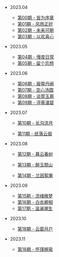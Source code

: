 - 2023.04

  - [第00期 - 皆为序章](weekly/00.md)
  - [第01期 - 风雨正好](weekly/01.md)
  - [第02期 - 未来可期](weekly/02.md)
  - [第03期 - 以欢喜心](weekly/03.md)

- 2023.05

  - [第04期 - 慢度日常](weekly/04.md)
  - [第05期 - 留个恋想](weekly/05.md)
- 2023.06

  - [第06期 - 璇霄丹阙](weekly/06.md)
  - [第07期 - 空心汤圆](weekly/07.md)
  - [第08期 - 谈霏玉屑](weekly/08.md)
  - [第09期 - 渟膏湛碧](weekly/09.md)
- 2023.07
  - [第10期 - 长沟流月](weekly/10.md)

  - [第11期 - 纸落云烟](weekly/11.md)
- 2023.08
  - [第12期 - 暮云春树](weekly/12.md)

  - [第13期 - 醉玉颓山](weekly/13.md)

  - [第14期 - 兰因絮果](weekly/14.md)
- 2023.09
  - [第15期 - 流绪微梦](weekly/15.md)
  - [第16期 - 白衣卿相](weekly/16.md)
  - [第17期 - 温澜潮生](weekly/17.md)
- 2023.10

  - [第18期 - 云窗月户](weekly/18.md)

- 2023.11

  - [第18期 - 怀瑾握瑜](weekly/19.md)

